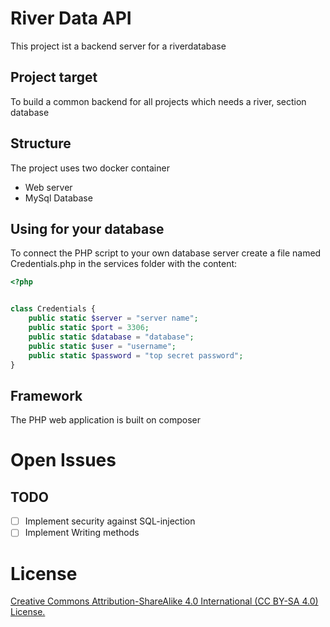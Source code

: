 # River Data API

This project ist a backend server for  a riverdatabase

## Project target

To build a common backend for all projects which needs a river, section database


## Structure

The project uses two docker container
 - Web server
 - MySql Database

## Using for your database

To connect the PHP script to your own database server create a file named Credentials.php in the services folder with the content:
````php
<?php


class Credentials {
    public static $server = "server name";
    public static $port = 3306;
    public static $database = "database";
    public static $user = "username";
    public static $password = "top secret password";
}
````

## Framework
The PHP web application is built on composer

# Open Issues

## TODO
 - [ ] Implement security against SQL-injection
 - [ ] Implement Writing methods

# License
[Creative Commons Attribution-ShareAlike 4.0 International (CC BY-SA 4.0) License.](https://creativecommons.org/licenses/by-sa/4.0/)
